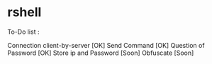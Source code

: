 # rshell

To-Do list :

Connection client-by-server [OK]
Send Command [OK]
Question of Password [OK]
Store ip and Password [Soon]
Obfuscate [Soon]
